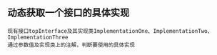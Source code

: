 ## 动态获取一个接口的具体实现

    现有接口topInterface及其实现类ImplementationOne、ImplementationTwo、ImplementationThree
    通过参数值及实现类上的注解，判断要使用的具体实现